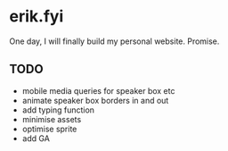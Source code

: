 # erik.fyi
One day, I will finally build my personal website. Promise.

## TODO
- mobile media queries for speaker box etc
- animate speaker box borders in and out
- add typing function
- minimise assets
- optimise sprite
- add GA
